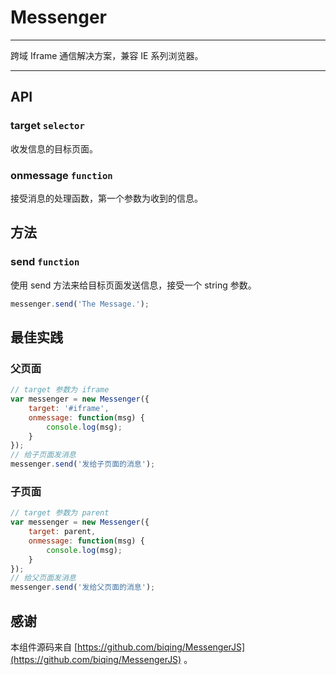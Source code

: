 # Messenger

---

跨域 Iframe 通信解决方案，兼容 IE 系列浏览器。

---

## API

### target `selector`

收发信息的目标页面。


### onmessage `function`

接受消息的处理函数，第一个参数为收到的信息。

## 方法

### send `function`

使用 send 方法来给目标页面发送信息，接受一个 string 参数。

```js
messenger.send('The Message.');
```

## 最佳实践

### 父页面

```js
// target 参数为 iframe
var messenger = new Messenger({
    target: '#iframe',
    onmessage: function(msg) {
        console.log(msg);
    }
});
// 给子页面发消息
messenger.send('发给子页面的消息');
```

### 子页面

```js
// target 参数为 parent
var messenger = new Messenger({
    target: parent,
    onmessage: function(msg) {
        console.log(msg);
    }
});
// 给父页面发消息
messenger.send('发给父页面的消息');
```

## 感谢

本组件源码来自 [https://github.com/biqing/MessengerJS](https://github.com/biqing/MessengerJS) 。
